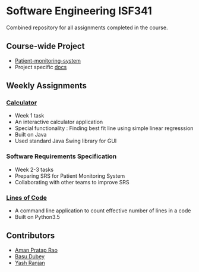 # Software Engineering ISF341

Combined repository for all assignments completed in the course.

## Course-wide Project
* [Patient-monitoring-system](patient-monitoring)
*  Project specific [docs](patient-monitoring/docs.md)

## Weekly Assignments

### [Calculator](a1/src)
* Week 1 task
* An interactive calculator application
* Special functionality : Finding best fit line using simple linear regresssion
* Built on Java
* Used standard Java Swing library for GUI

### Software Requirements Specification
* Week 2-3 tasks
* Preparing SRS for Patient Monitoring System
* Collaborating with other teams to improve SRS

### [Lines of Code](loc)
* A command line application to count effective number of lines in a code
* Built on Python3.5

## Contributors
* [Aman Pratap Rao](https://github.com/amanprataprao)
* [Basu Dubey](https://github.com/basu96)
* [Yash Ranjan](https://github.com/coderyash)
